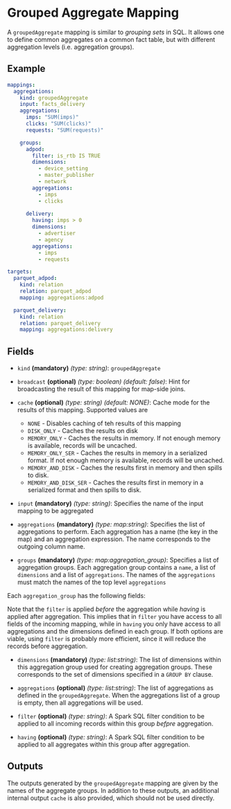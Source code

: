 # Grouped Aggregate Mapping

A `groupedAggregate` mapping is similar to *grouping sets* in SQL. It allows one to define common aggregates on a 
common fact table, but with different aggregation levels (i.e. aggregation groups).

## Example

```yaml
mappings:
  aggregations:
    kind: groupedAggregate
    input: facts_delivery
    aggregations:
      imps: "SUM(imps)"
      clicks: "SUM(clicks)"
      requests: "SUM(requests)"

    groups:
      adpod:
        filter: is_rtb IS TRUE
        dimensions:
          - device_setting
          - master_publisher
          - network
        aggregations:
          - imps
          - clicks
  
      delivery:
        having: imps > 0  
        dimensions:
          - advertiser
          - agency
        aggregations:
          - imps
          - requests 

targets:
  parquet_adpod:
    kind: relation
    relation: parquet_adpod
    mapping: aggregations:adpod

  parquet_delivery:
    kind: relation
    relation: parquet_delivery
    mapping: aggregations:delivery
```

## Fields

* `kind` **(mandatory)** *(type: string)*: `groupedAggregate`

* `broadcast` **(optional)** *(type: boolean)* *(default: false)*:
  Hint for broadcasting the result of this mapping for map-side joins.

* `cache` **(optional)** *(type: string)* *(default: NONE)*:
  Cache mode for the results of this mapping. Supported values are
    * `NONE` - Disables caching of teh results of this mapping
    * `DISK_ONLY` - Caches the results on disk
    * `MEMORY_ONLY` - Caches the results in memory. If not enough memory is available, records will be uncached.
    * `MEMORY_ONLY_SER` - Caches the results in memory in a serialized format. If not enough memory is available, records will be uncached.
    * `MEMORY_AND_DISK` - Caches the results first in memory and then spills to disk.
    * `MEMORY_AND_DISK_SER` - Caches the results first in memory in a serialized format and then spills to disk.

* `input` **(mandatory)** *(type: string)*:
  Specifies the name of the input mapping to be aggregated

* `aggregations` **(mandatory)** *(type: map:string)*:
  Specifies the list of aggregations to perform. Each aggregation has a name (the key in the
  map) and an aggregation expression. The name corresponds to the outgoing column name.

* `groups` **(mandatory)** *(type: map:aggregation_group)*:
  Specifies a list of aggregation groups. Each aggregation group contains a `name`, a list of `dimensions` and a list
  of `aggregations`. The names of the `aggregations` must match the names of the top level `aggregations`

Each `aggregation_group` has the following fields:

Note that the `filter` is applied *before* the aggregation while *having* is applied after aggregation. This implies
that in `filter` you have access to all fields of the incoming mapping, while in `having` you only have access to
all aggregations and the dimensions defined in each group. If both options are viable, using `filter` is probably
more efficient, since it will reduce the records before aggregation.

* `dimensions` **(mandatory)** *(type: list:string)*:
  The list of dimensions within this aggregation group used for creating aggregation groups. These corresponds to
  the set of dimensions specified in a `GROUP BY` clause.
  
* `aggregations` **(optional)** *(type: list:string)*:
  The list of aggregations as defined in the `groupedAggregate`. When the aggregations list of a group is empty,
  then all aggregations will be used.

* `filter` **(optional)** *(type: string)*:
 A Spark SQL filter condition to be applied to all incoming records within this group *befpre* aggregation.
  
* `having`  **(optional)** *(type: string)*:
  A Spark SQL filter condition to be applied to all aggregates within this group after aggregation.


## Outputs
The outputs generated by the `groupedAggregate` mapping are given by the names of the aggregate groups. In addition
to these outputs, an additional internal output `cache` is also provided, which should not be used directly.
